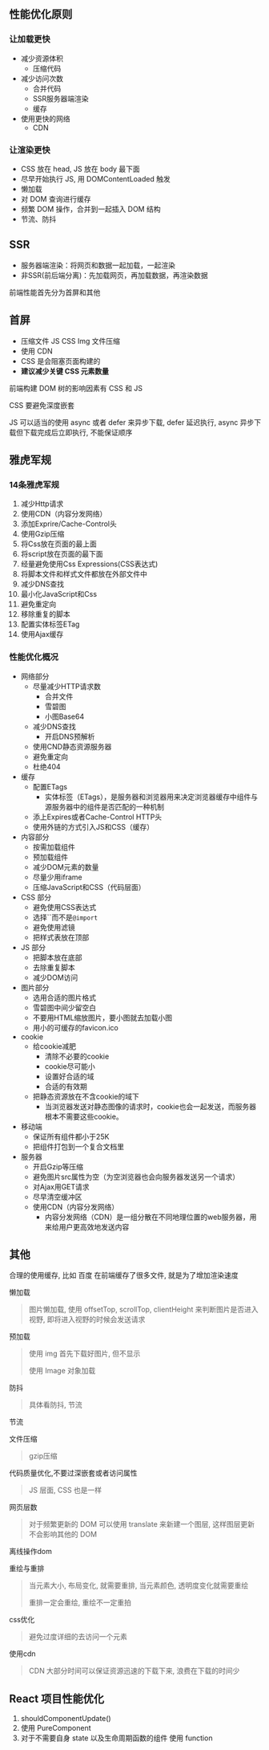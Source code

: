 ## 性能优化原则

### 让加载更快
- 减少资源体积
  + 压缩代码
- 减少访问次数
  + 合并代码
  + SSR服务器端渲染
  + 缓存
- 使用更快的网络
  + CDN

### 让渲染更快
- CSS 放在 head, JS 放在 body 最下面
- 尽早开始执行 JS, 用 DOMContentLoaded 触发
- 懒加载
- 对 DOM 查询进行缓存
- 频繁 DOM 操作，合并到一起插入 DOM 结构
- 节流、防抖

## SSR
- 服务器端渲染：将网页和数据一起加载，一起渲染
- 非SSR(前后端分离)：先加载网页，再加载数据，再渲染数据


前端性能首先分为首屏和其他

## 首屏

- 压缩文件 JS CSS Img 文件压缩
- 使用 CDN
- CSS 是会阻塞页面构建的
- **建议减少关键 CSS 元素数量** 

前端构建 DOM 树的影响因素有 CSS 和 JS

CSS 要避免深度嵌套

JS 可以适当的使用 async 或者 defer 来异步下载, defer 延迟执行, async 异步下载但下载完成后立即执行, 不能保证顺序



## 雅虎军规

### 14条雅虎军规

1. 减少Http请求
2. 使用CDN（内容分发网络）
3. 添加Exprire/Cache-Control头
4. 使用Gzip压缩
5. 将Css放在页面的最上面
6. 将script放在页面的最下面
7. 经量避免使用Css Expressions(CSS表达式)
8. 将脚本文件和样式文件都放在外部文件中
9. 减少DNS查找
10. 最小化JavaScript和Css
11. 避免重定向
12. 移除重复的脚本
13. 配置实体标签ETag
14. 使用Ajax缓存

### 性能优化概况

- 网络部分
  - 尽量减少HTTP请求数
    - 合并文件
    - 雪碧图
    - 小图Base64
  - 减少DNS查找
    - 开启DNS预解析
  - 使用CND静态资源服务器
  - 避免重定向
  - 杜绝404
- 缓存
  - 配置ETags
    - 实体标签（ETags），是服务器和浏览器用来决定浏览器缓存中组件与源服务器中的组件是否匹配的一种机制
  - 添上Expires或者Cache-Control HTTP头
  - 使用外链的方式引入JS和CSS（缓存）
- 内容部分
  - 按需加载组件
  - 预加载组件
  - 减少DOM元素的数量
  - 尽量少用iframe
  - 压缩JavaScript和CSS（代码层面）
- CSS 部分
  - 避免使用CSS表达式
  - 选择``而不是`@import`
  - 避免使用滤镜
  - 把样式表放在顶部
- JS 部分
  - 把脚本放在底部
  - 去除重复脚本
  - 减少DOM访问
- 图片部分
  - 选用合适的图片格式
  - 雪碧图中间少留空白
  - 不要用HTML缩放图片，要小图就去加载小图
  - 用小的可缓存的favicon.ico
- cookie
  - 给cookie减肥
    - 清除不必要的cookie
    - cookie尽可能小
    - 设置好合适的域
    - 合适的有效期
  - 把静态资源放在不含cookie的域下
    - 当浏览器发送对静态图像的请求时，cookie也会一起发送，而服务器根本不需要这些cookie。
- 移动端
  - 保证所有组件都小于25K
  - 把组件打包到一个复合文档里
- 服务器
  - 开启Gzip等压缩
  - 避免图片src属性为空（为空浏览器也会向服务器发送另一个请求）
  - 对Ajax用GET请求
  - 尽早清空缓冲区
  - 使用CDN（内容分发网络）
    - 内容分发网络（CDN）是一组分散在不同地理位置的web服务器，用来给用户更高效地发送内容



## 其他

合理的使用缓存, 比如 百度 在前端缓存了很多文件, 就是为了增加渲染速度

懒加载

> 图片懒加载, 使用 offsetTop, scrollTop, clientHeight 来判断图片是否进入视野, 即将进入视野的时候会发送请求

预加载

> 使用 img 首先下载好图片, 但不显示
>
> 使用 Image 对象加载

防抖

> 具体看防抖, 节流

节流

文件压缩

> gzip压缩

代码质量优化,不要过深嵌套或者访问属性

> JS 层面, CSS 也是一样

网页层数

> 对于频繁更新的 DOM 可以使用 translate 来新建一个图层, 这样图层更新不会影响其他的 DOM

离线操作dom

重绘与重排

> 当元素大小, 布局变化, 就需要重排, 当元素颜色, 透明度变化就需要重绘
>
> 重排一定会重绘, 重绘不一定重拍

css优化

> 避免过度详细的去访问一个元素

使用cdn

> CDN 大部分时间可以保证资源迅速的下载下来, 浪费在下载的时间少



## React 项目性能优化

1. shouldComponentUpdate()
2. 使用 PureComponent
3. 对于不需要自身 state 以及生命周期函数的组件 使用 function

